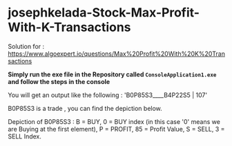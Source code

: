 # josephkelada-Stock-Max-Profit-With-K-Transactions
Solution for : https://www.algoexpert.io/questions/Max%20Profit%20With%20K%20Transactions



**Simply run the exe file in the Repository called `ConsoleApplication1.exe` and follow the steps in the console**

You will get an output like the following : 'B0P85S3____B4P22S5 | 107'

B0P85S3 is a trade , you can find the depiction below.

Depiction of B0P85S3 : B = BUY, 
0 = BUY index (in this case '0' means we are Buying at the first element), 
P = PROFIT, 
85 = Profit Value, 
S = SELL, 
3 = SELL Index.  


